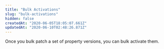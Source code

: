 ```yaml
---
title: "Bulk Activations"
slug: "bulk-activations"
hidden: false
createdAt: "2020-06-05T18:05:07.661Z"
updatedAt: "2020-06-10T02:48:26.871Z"
---
```

Once you bulk patch a set of property versions, you can bulk activate them.